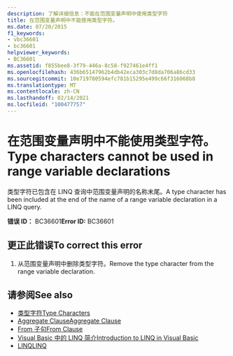 ```yaml
---
description: 了解详细信息：不能在范围变量声明中使用类型字符
title: 在范围变量声明中不能使用类型字符。
ms.date: 07/20/2015
f1_keywords:
- vbc36601
- bc36601
helpviewer_keywords:
- BC36601
ms.assetid: f855bee8-3f79-446a-8c58-f927461e4ff1
ms.openlocfilehash: 436b65147962b4db42eca303c7d8da706a86cd33
ms.sourcegitcommit: 10e719780594efc781b15295e499c66f316068b8
ms.translationtype: MT
ms.contentlocale: zh-CN
ms.lasthandoff: 02/14/2021
ms.locfileid: "100477757"
---
```

# <a name="type-characters-cannot-be-used-in-range-variable-declarations"></a><span data-ttu-id="1343d-103">在范围变量声明中不能使用类型字符。</span><span class="sxs-lookup"><span data-stu-id="1343d-103">Type characters cannot be used in range variable declarations</span></span>

<span data-ttu-id="1343d-104">类型字符已包含在 LINQ 查询中范围变量声明的名称末尾。</span><span class="sxs-lookup"><span data-stu-id="1343d-104">A type character has been included at the end of the name of a range variable declaration in a LINQ query.</span></span>  
  
 <span data-ttu-id="1343d-105">**错误 ID：** BC36601</span><span class="sxs-lookup"><span data-stu-id="1343d-105">**Error ID:** BC36601</span></span>  
  
## <a name="to-correct-this-error"></a><span data-ttu-id="1343d-106">更正此错误</span><span class="sxs-lookup"><span data-stu-id="1343d-106">To correct this error</span></span>  
  
1. <span data-ttu-id="1343d-107">从范围变量声明中删除类型字符。</span><span class="sxs-lookup"><span data-stu-id="1343d-107">Remove the type character from the range variable declaration.</span></span>  
  
## <a name="see-also"></a><span data-ttu-id="1343d-108">请参阅</span><span class="sxs-lookup"><span data-stu-id="1343d-108">See also</span></span>

- [<span data-ttu-id="1343d-109">类型字符</span><span class="sxs-lookup"><span data-stu-id="1343d-109">Type Characters</span></span>](../programming-guide/language-features/data-types/type-characters.md)
- [<span data-ttu-id="1343d-110">Aggregate Clause</span><span class="sxs-lookup"><span data-stu-id="1343d-110">Aggregate Clause</span></span>](../language-reference/queries/aggregate-clause.md)
- [<span data-ttu-id="1343d-111">From 子句</span><span class="sxs-lookup"><span data-stu-id="1343d-111">From Clause</span></span>](../language-reference/queries/from-clause.md)
- [<span data-ttu-id="1343d-112">Visual Basic 中的 LINQ 简介</span><span class="sxs-lookup"><span data-stu-id="1343d-112">Introduction to LINQ in Visual Basic</span></span>](../programming-guide/language-features/linq/introduction-to-linq.md)
- [<span data-ttu-id="1343d-113">LINQ</span><span class="sxs-lookup"><span data-stu-id="1343d-113">LINQ</span></span>](../programming-guide/language-features/linq/index.md)
